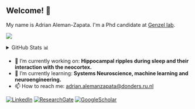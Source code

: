 ## Welcome! :wave: 

My name is Adrian Aleman-Zapata. I'm a Phd candidate at [Genzel lab](https://www.genzellab.com/). 

![](https://komarev.com/ghpvc/?username=Aleman-Z&color=green)

<details>
  - <summary>GitHub Stats 📊</summary>
  <img src = "https://github-readme-stats.vercel.app/api?username=Aleman-Z&show_icons=true&theme=calm&layout=compact&custom_title=Aleman-Z GitHub stats">
  <img src = "https://github-readme-stats.vercel.app/api/top-langs/?username=Aleman-Z&theme=calm">
</details>

- 🔭 I’m currently working on: __Hippocampal ripples during sleep and their interaction with the neocortex.__
- 🌱 I’m currently learning: __Systems Neuroscience, machine learning and neuroengineering.__
- 📫 How to reach me: adrian.alemanzapata@donders.ru.nl


<a href="https://www.linkedin.com/in/aleman-zapata/" target="_blank"><img alt="LinkedIn" src="https://img.shields.io/badge/linkedin-%230077B5.svg?&style=for-the-badge&logo=linkedin&logoColor=white" /></a> [![ResearchGate](https://img.shields.io/badge/ResearchGate-%231DA1F2.svg?style=for-the-badge&logo=ResearchGate&logoColor=white&color=success)](https://www.researchgate.net/profile/Adrian-Aleman-Zapata) [![GoogleScholar](https://img.shields.io/badge/GoogleScholar-%231DA1F2.svg?style=for-the-badge&logo=GoogleScholar&logoColor=blue&color=red)](https://scholar.google.com/citations?user=vBGkDD8AAAAJ&hl=en)




<!--
**Aleman-Z/Aleman-Z** is a ✨ _special_ ✨ repository because its `README.md` (this file) appears on your GitHub profile.

Here are some ideas to get you started:

- 🔭 I’m currently working on ...
- 🌱 I’m currently learning ...
- 👯 I’m looking to collaborate on ...
- 🤔 I’m looking for help with ...
- 💬 Ask me about ...
- 📫 How to reach me: ...
- 😄 Pronouns: ...
- ⚡ Fun fact: ...
-->
